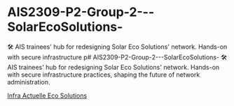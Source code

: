 # AIS2309-P2-Group-2---SolarEcoSolutions-
🛠 AIS trainees' hub for redesigning Solar Eco Solutions' network. Hands-on with secure infrastructure p# AIS2309-P2-Group-2---SolarEcoSolutions-
🛠 AIS trainees' hub for redesigning Solar Eco Solutions' network. Hands-on with secure infrastructure practices, shaping the future of network administration.

[Infra Actuelle Eco Solutions](https://viewer.diagrams.net/index.html?tags=%7B%7D&highlight=0000ff&edit=_blank&layers=1&nav=1&title=InfraEcoActuelle.drawio#R7V1bc%2BI4Fv41PA5l%2BSLbj0k62emtma1UpXZn%2B6nLwQp4YxBji4T0r1%2FJtkCW5EaAL5B2uqvAR0I20nfuR2Li3C23%2F8ii9eJPHKN0YlvxduJ8mdg28GxAXxjlo6L4XkWZZ0lc0faEp%2BQHqohWRd0kMcprHQnGKUnWdeIMr1ZoRmq0KMvwe73bC07rd11Hc6QQnmZRqlL%2FSmKyqKjAsvYNv6NkvqhuHXhVw3M0e51neLOq7rfCK1S2LCM%2BTNU1X0QxfhdIzv3EucswJuW75fYOpWxe%2BYyVn3toaN09coZWxOQDr0n6kqfx%2FVf7x99Z%2Bu2f9h3Cv1WjvEXpppqK6mHJB5%2Bb4tshNog1cW7fFwlBT%2BtoxlrfKRwobUGWKb0C9O1LkqZ3OMVZ8VknjlDwMqP0nGT4FQktcBag5xfassRv0XNxLzZ8hvLkh3iNSUSEa4o8JF6jOBEvUzx7LR6VPUsFFqG5%2BrIoI2jbOItgtzYU7wgvEck%2BaBf%2BAeBMvWqSONqDaoXf99DxYEVbCKiBHE5RBdf5bvj9utE31dIds4xhx%2BvooSB2desY2M8OhO3MLfSN5tZ1e51bg6nNXxGZLaqZXeNkRYqH8G7pf2tqAW9i3%2B1eJx79yF3REgaHWqpXoYWPprbYJaFO1NF8lQiKMW1PQ9TRfPneBQFo7i3TbA1RO6Tm3pb0kPS%2Fc8sQl1BJ%2Fkf0jNJHnCckwSs6%2B8%2BYELyso5r3vUmTOetDMIN9lK9LnfKSbBl%2F3EZV84ziFmV8SVF2%2F4bKlWVjUXG%2BZsu%2F3M6ZUpzOknyGQTjNirFu19nXWfEcqf09f08KeMhc9XDD%2Fum4yrI8y3fa4aoAKlzlBD6bWllmadjK60xiWeeyVROIZWg2AU7uB9ySsapXoSXwvJ80FS28i2a8wLsuwFI9UQ5yPFr3uhxIuhxIuhxIuhzUdTkQdbml6HLQDmd4VlBji52pNhhTGJhjo64ZdU0T674kGXqPGOZ%2BBeYFdZ0GVOaFbp%2FMaxswr24hpznBGXUwp7MUbxgmaiwuQEoHjTjKF7uJlhbdcmAQ%2BrpFfyn%2Bdi3c57VNMN4AbBnHVIukyYrelHvs1vU5eztPQ8AUCKAKKmDBrlDljiphVAlDuR9XpxPqBt0F%2BDmOgZ%2BDVvENC2LSqyJ%2BWANNPWyDtgn5L3tPv1d59U1o%2BbIVLz6Ei0eUJfQLMTgJwhHFSlhUmmr6nHiTzZCBJ0eibI7IQQWpLp7h0mQojUjyVn9g3XpVd3hkXCNgg4%2FDjX0gLXn5RatPiXFUeaCgPhCA0kDlRCgDFfDZfe0zEGXgJByDqBV9HAFS7PIbZ2B2sQdVcfUhXsmwukR48nzCQXhakwHhCUEdVY59KjxlnPtm8KR4iT6EbpUd0QWADQzlEcCKBXgYwA3KsR8Au7COO1dWqcYAljjBlSP7XctXryt4MttZAGiNcApIgQjRHWAvG6SOM6gREErYOlXKQlcS14ZStjWQwsMgHd3C0S3kbmGOsjddUB88RwDZeh8Q3t88cC%2BvfPqwCDLhFdGFkiYt%2BG8AFBMpcii0plSV7P9Uf851uJMnSgw%2FnFphs3w4z6nzr8CCuRzlwIXVYQvGHZVDG8oh0MATpmVcCNG3c%2Fb2McPbJd7Sfr9%2FrOmy29Z%2FAO9Gbyv0VLBNOZzUAa0IJ1moLZM4Zh%2FXFp7U2aEFQeL63lSSI4EqOADQyA3HasbNeULDpJBEmx94TyiyUZ7v3nwnWbTK1ziTVuHYBEGz9H8o%2FvpPEHSoXBynzpUe0IQG%2FanlqJhwu8IEH7jl6GDNMTha8u%2FVUd1bOclXaVONhFepRnbxwqMdYUvSR8DpVY24BoFGxa1gz8h8B9vA4g98fd%2BgcjNcY%2FdDZ9M3uyQASOObmexNadk%2B7Pc0WpfDyilenqmpS%2FBKULQiNQO5egzqBKeGn3ggpX2paRBAVIBpFyibAi12FF80aOgc%2BhV0Qp3%2F6TT0Dn0TvNr6zvqhee%2F9g1w%2BiNdZstKWlnWOYlvS%2FbpiER2E3c4g7BgYg2P8ZozfVKyziFbxArFdLf3zDqx7UtDSJdUdXxeE6Syt7o5lMSP%2FHME%2FM4qp7%2BtFyRR9c5ALTDjI7pV%2FDPIHKstUtr1si%2BjQHPq6viVOFbu%2B7Osr1fVaM8nRd66PfPnG0DvOXnMeWe9fqNuSQWRcKdVdLKSzoDozw2uRDGo0f47IunHatXSZLiYkIqf0T42sK0UGXYdEdJH1FjAKJHz%2BcvCEIzzbgKdBikGF5y5DAOpYZfTHiFBkrAqKbe01kpgQaKhQFWAIjgZhU0rUOoUzWkS0cQzavag6l6tFNL%2FdoIj%2B5AWGPM5%2FuHYrHDHdBqZPKuDuDNMhlKzj8KyixEsCtnFR4qDAdqXgNJTLRUyB7Uo7E6BcwNI1sNW8zF%2FJQ6KA%2B%2BLLR%2BRSATdwp2Gl%2BcXtpbqkV1fusafLGJTVOqxoojbD8O8N5g2%2F5cVpSze0g%2B2st8UE8XZe4HO7yVC02QrVP%2BWQ11r%2BA6Tohs1VhVj8Y%2FW6emq87V83T9c3s9Byp7Zf18OaUxP65QyDwNGYCxhzAU1bZPNFos2s9XM8jyenph17CqHCUY4mO2D7U8ftiqnUSNdtUSz6cPP1%2BsSW60onvThDy6yxGHTQYtBQ3q3mD18Myh9pzMn9mjk535e9DsMipc4A2dlOc2UnJLOVzgo6FOfc7NMeRRBksMAD5%2BSDgYdB4w4K3mQgmcYdAjmZHEoDdRx3gGrcoSWcCrBsCac7YFY4HTQ%2F55lmMwbFaSjVwXuyVWaK09BrELB94dSg6PPc3R4nJHwvdb%2BHcfb4otISJ0tRZddg31LUoKRy3O7xybd7hOphwZ5nWhrW2YYPXoE8RvjGCN%2BFV8sHcpbaU524nmvl4XhWyMg911IrDyz3MAP1WioPT6pL7qpcQzTRzyxAqnzZvS8KBnVGuZI%2FaO57w0ZNJHzCU7d3%2B5KmgLJb27W9f1It81hadxSmTV3YYTEdSDlI%2F%2BRIoFyB1LcPewkF0L9CaR00PdJpYGBLMtY%2FOXR4SOp3DGxfDXFfZ2mdknjVmHe9ZuLD5sOyzq6r%2B8qmfIXIpymscwOntnr8pLHB6upCVeD%2FmyRpkkcEbbL8%2BmbY8Rok1lD8sVvPTzPFoVDYsduRPfgs63LtLYmhG4LShJ3w90mkEAyUIlQQqgvYryQClkF2j%2F1U7LpxBuq%2FiTHZ7dE%2BYmaAV%2BRXDihYN5zqQijyvoP2jj4cT7sZI5CnnFbc5%2B%2FPHH8y8ln1iT8TIj91l9iBbH3y7njSzsi7Z1TXx4xFoxx9L115vIo0P09oUHvcqyjoj7H5eSyhfPC5Lu2hsWfkLX4t2jOa0Fk8R0%2FVJc7IAs%2FZct7vqZKtt%2B%2FzB2ZQKyb3f4iQj6fCav0SbQiuQ7StUyyEKFzg2fUoXABOOmBjcjh89nPL8PDpAuf%2BioZxuKwBGvQyw8x32MeuGHP%2FiSk%2FUeL%2FAQ%3D%3D#%7B"pageId"%3A"TBxwesX4LafNCJLIzbbC"%7D)
